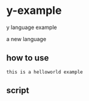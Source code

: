 # y-example
y language example

a new language

## how to use
```
this is a helloworld example
```


## script
